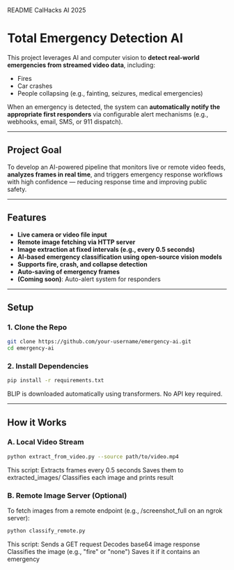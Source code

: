 README
CalHacks AI 2025
# Total Emergency Detection AI

This project leverages AI and computer vision to **detect real-world emergencies from streamed video data**, including:

- Fires  
- Car crashes  
- People collapsing (e.g., fainting, seizures, medical emergencies)

When an emergency is detected, the system can **automatically notify the appropriate first responders** via configurable alert mechanisms (e.g., webhooks, email, SMS, or 911 dispatch).

---

## Project Goal

To develop an AI-powered pipeline that monitors live or remote video feeds, **analyzes frames in real time**, and triggers emergency response workflows with high confidence — reducing response time and improving public safety.

---

## Features

- **Live camera or video file input**
- **Remote image fetching via HTTP server**
- **Image extraction at fixed intervals (e.g., every 0.5 seconds)**
- **AI-based emergency classification using open-source vision models**
- **Supports fire, crash, and collapse detection**
- **Auto-saving of emergency frames**
- **(Coming soon)**: Auto-alert system for responders

---

## Setup

### 1. Clone the Repo
```bash
git clone https://github.com/your-username/emergency-ai.git
cd emergency-ai
```
### 2. Install Dependencies
```bash
pip install -r requirements.txt
```
BLIP is downloaded automatically using transformers. No API key required.

---

## How it Works

### A. Local Video Stream
```bash
python extract_from_video.py --source path/to/video.mp4
```
This script:
Extracts frames every 0.5 seconds
Saves them to extracted_images/
Classifies each image and prints result

### B. Remote Image Server (Optional)
To fetch images from a remote endpoint (e.g., /screenshot_full on an ngrok server):
```bash
python classify_remote.py
```
This script:
Sends a GET request
Decodes base64 image response
Classifies the image (e.g., "fire" or "none")
Saves it if it contains an emergency
